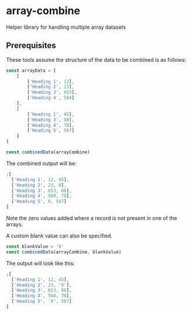 # array-combine

Helper library for handling multiple array datasets

## Prerequisites

These tools assume the structure of the data to be combined is as follows:

```js
const arrayData = [
	[
		['Heading 1', 12],
		['Heading 2', 23],
		['Heading 3', 653],
		['Heading 4', 584]
	],
	[
		['Heading 1', 45],
		['Heading 3', 88],
		['Heading 4', 78],
		['Heading 5', 567]
	]
]

const combinedData(arrayCombine)
```

The combined output will be:

```js
;[
  ['Heading 1', 12, 45],
  ['Heading 2', 23, 0],
  ['Heading 3', 653, 88],
  ['Heading 4', 584, 78],
  ['Heading 5', 0, 567]
]
```

Note the zero values added where a record is not present in one of the arrays.

A custom blank value can also be specified.

```js
const blankValue = 'X'
const combinedData(arrayCombine, blankValue)
```

The output will look like this:

```js
;[
  ['Heading 1', 12, 45],
  ['Heading 2', 23, 'X'],
  ['Heading 3', 653, 88],
  ['Heading 4', 584, 78],
  ['Heading 5', 'X', 567]
]
```
